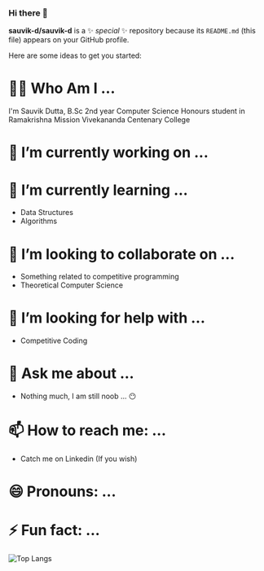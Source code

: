 ### Hi there 👋


**sauvik-d/sauvik-d** is a ✨ _special_ ✨ repository because its `README.md` (this file) appears on your GitHub profile.

Here are some ideas to get you started:
# 😶‍🌫️ Who Am I ...
I'm Sauvik Dutta, B.Sc 2nd year Computer Science Honours student in Ramakrishna Mission Vivekananda Centenary College
# 🔭 I’m currently working on ...
# 🌱 I’m currently learning ...
- Data Structures
- Algorithms
# 👯 I’m looking to collaborate on ...
- Something related to competitive programming
- Theoretical Computer Science
# 🤔 I’m looking for help with ...
- Competitive Coding
# 💬 Ask me about ...
- Nothing much, I am still noob ... 😶
# 📫 How to reach me: ...
- Catch me on Linkedin (If you wish) 
# 😄 Pronouns: ...
# ⚡ Fun fact: ...

![Top Langs](https://github-readme-stats.vercel.app/api/top-langs/?username=sauvik-d&layout=compact)
